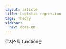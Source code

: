 ```yaml
---
layout: article
title: Logistic regression
tags: Theory
sidebar:
  nav: docs-en
---
```


로지스틱 function은 
